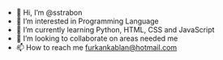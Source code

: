- 👋 Hi, I’m @sstrabon
- 👀 I’m interested in Programming Language
- 🌱 I’m currently learning Python, HTML, CSS and JavaScript
- 💞️ I’m looking to collaborate on areas needed me
- 📫 How to reach me furkankablan@hotmail.com

<!---
sstrabon/sstrabon is a ✨ special ✨ repository because its `README.md` (this file) appears on your GitHub profile.
You can click the Preview link to take a look at your changes.
--->
